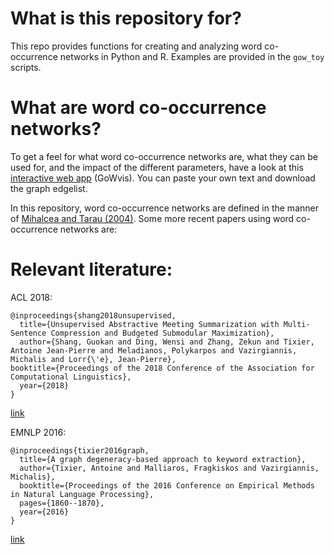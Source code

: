 # What is this repository for?
This repo provides functions for creating and analyzing word co-occurrence networks in Python and R. Examples are provided in the `gow_toy` scripts.

# What are word co-occurrence networks?
To get a feel for what word co-occurrence networks are, what they can be used for, and the impact of the different parameters, have a look at this [interactive web app](https://safetyapp.shinyapps.io/GoWvis/) (GoWvis). You can paste your own text and download the graph edgelist.

In this repository, word co-occurrence networks are defined in the manner of [Mihalcea and Tarau (2004)](http://www.aclweb.org/anthology/W04-3252). Some more recent papers using word co-occurrence networks are:

# Relevant literature:
ACL 2018:
```
@inproceedings{shang2018unsupervised,
  title={Unsupervised Abstractive Meeting Summarization with Multi-Sentence Compression and Budgeted Submodular Maximization},
  author={Shang, Guokan and Ding, Wensi and Zhang, Zekun and Tixier, Antoine Jean-Pierre and Meladianos, Polykarpos and Vazirgiannis, Michalis and Lorr{\'e}, Jean-Pierre},
booktitle={Proceedings of the 2018 Conference of the Association for Computational Linguistics},
  year={2018}
}
```
[link](https://arxiv.org/pdf/1805.05271.pdf)

EMNLP 2016:
```
@inproceedings{tixier2016graph,
  title={A graph degeneracy-based approach to keyword extraction},
  author={Tixier, Antoine and Malliaros, Fragkiskos and Vazirgiannis, Michalis},
  booktitle={Proceedings of the 2016 Conference on Empirical Methods in Natural Language Processing},
  pages={1860--1870},
  year={2016}
}
```
[link](http://www.aclweb.org/anthology/D16-1191)
